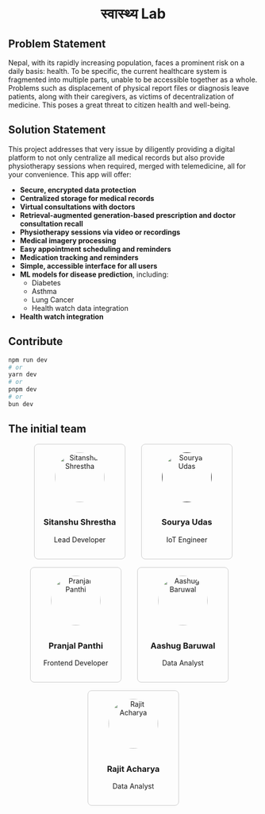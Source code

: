 <h1 style="text-align: center">स्वास्थ्य Lab</h1>

## Problem Statement

Nepal, with its rapidly increasing population, faces a prominent risk on a daily basis: health. To be specific, the current healthcare system is fragmented into multiple parts, unable to be accessible together as a whole. Problems such as displacement of physical report files or diagnosis leave patients, along with their caregivers, as victims of decentralization of medicine. This poses a great threat to citizen health and well-being.


## Solution Statement

This project addresses that very issue by diligently providing a digital platform to not only centralize all medical records but also provide physiotherapy sessions when required, merged with telemedicine, all for your convenience. This app will offer:

- **Secure, encrypted data protection**
- **Centralized storage for medical records**
- **Virtual consultations with doctors**
- **Retrieval-augmented generation-based prescription and doctor consultation recall**
- **Physiotherapy sessions via video or recordings**
- **Medical imagery processing**
- **Easy appointment scheduling and reminders**
- **Medication tracking and reminders**
- **Simple, accessible interface for all users**
- **ML models for disease prediction**, including:
  - Diabetes
  - Asthma
  - Lung Cancer
  - Health watch data integration
- **Health watch integration**

## Contribute

```bash
npm run dev
# or
yarn dev
# or
pnpm dev
# or
bun dev
```

## The initial team

<div style="text-decoration: none; display: flex; flex-direction: row; flex-wrap: wrap; justify-content: center; gap: 1rem; width: 100%;">

<a href="https://github.com/ItsSitanshu" style="text-decoration: none;" target="_blank"><div style="border: 1px solid #ccc; border-radius: 8px; padding: 1rem; width: 150px; text-align: center;">
  <img src="https://avatars.githubusercontent.com/u/88359842?v=4" alt="Sitanshu Shrestha" style="width: 100px; height: 100px; border-radius: 50%; object-fit: cover; margin-bottom: 0.5rem;">
  <h3>Sitanshu Shrestha</h3>
  <p>Lead Developer</p>
</div></a>

<a href="" target="_blank" style="text-decoration: none;"><div style="border: 1px solid #ccc; border-radius: 8px; padding: 1rem; width: 150px; text-align: center;">
  <img src="https://i.imgur.com/2GYqEjj.png" alt="Sourya Udas" style="width: 100px; height: 100px; border-radius: 50%; object-fit: cover; margin-bottom: 0.5rem;">
  <h3>Sourya Udas</h3>
  <p>IoT Engineer</p>
</div></a>

<a href="https://github.com/ghPranja7l" style="text-decoration: none;" target="_blank"><div style="border: 1px solid #ccc; border-radius: 8px; padding: 1rem; width: 150px; text-align: center;">
  <img src="https://avatars.githubusercontent.com/u/192446202?v=4" alt="Pranjal Panthi" style="width: 100px; height: 100px; border-radius: 50%; object-fit: cover; margin-bottom: 0.5rem;">
  <h3>Pranjal Panthi</h3>
  <p>Frontend Developer</p>
</div></a>

<a href="https://github.com/baruwalaashug" style="text-decoration: none;" target="_blank"><div style="border: 1px solid #ccc; border-radius: 8px; padding: 1rem; width: 150px; text-align: center;">
  <img src="https://avatars.githubusercontent.com/u/186379150?v=4" alt="Aashug Baruwal" style="width: 100px; height: 100px; border-radius: 50%; object-fit: cover; margin-bottom: 0.5rem;">
  <h3>Aashug Baruwal</h3>
  <p>Data Analyst</p>
</div></a>

<a hrfe="https://github.com/CodeXRajit" style="text-decoration: none;" target="_blank"><div style="border: 1px solid #ccc; border-radius: 8px; padding: 1rem; width: 150px; text-align: center;">
  <img src="https://avatars.githubusercontent.com/u/191987274?v=4" alt="Rajit Acharya" style="width: 100px; height: 100px; border-radius: 50%; object-fit: cover; margin-bottom: 0.5rem;">
  <h3>Rajit Acharya</h3>
  <p>Data Analyst</p>
</div></a>

</div>
